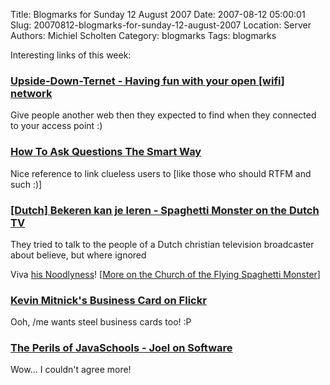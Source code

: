 Title: Blogmarks for Sunday 12 August 2007
Date: 2007-08-12 05:00:01
Slug: 20070812-blogmarks-for-sunday-12-august-2007
Location: Server
Authors: Michiel Scholten
Category: blogmarks
Tags: blogmarks

<p>Interesting links of this week:</p>
<h3><a href="http://www.ex-parrot.com/~pete/upside-down-ternet.html">Upside-Down-Ternet - Having fun with your open [wifi] network</a></h3>
<p>Give people another web then they expected to find when they connected to your access point :)</p>
<h3><a href="http://catb.org/~esr/faqs/smart-questions.html">How To Ask Questions The Smart Way</a></h3>
<p>Nice reference to link clueless users to [like those who should RTFM and such :)]</p>
<h3><a href="http://www.nosheadlines.nl/forum.php/list_messages/7544">[Dutch] Bekeren kan je leren - Spaghetti Monster on the Dutch TV</a></h3>
<p>They tried to talk to the people of a Dutch christian television broadcaster about believe, but where ignored</p>

<p>Viva <a href="http://en.wikipedia.org/wiki/Flying_Spaghetti_Monster">his Noodlyness</a>! [<a href="http://www.venganza.org/">More on the Church of the Flying Spaghetti Monster</a>]</p>
<h3><a href="http://www.flickr.com/photos/ranh/106709219/">Kevin Mitnick's Business Card on Flickr</a></h3>
<p>Ooh, /me wants steel business cards too! :P</p>
<h3><a href="http://www.joelonsoftware.com/articles/ThePerilsofJavaSchools.html">The Perils of JavaSchools - Joel on Software</a></h3>
<p>Wow... I couldn't agree more!</p>
